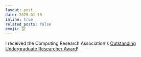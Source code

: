 ```yaml
---
layout: post
date: 2025-01-16
inline: true
related_posts: false
emoji: 🏆
---
```


I received the Computing Research Association's [Outstanding Undergraduate Researcher Award](https://cra.org/about/awards/outstanding-undergraduate-researcher-award/)!
